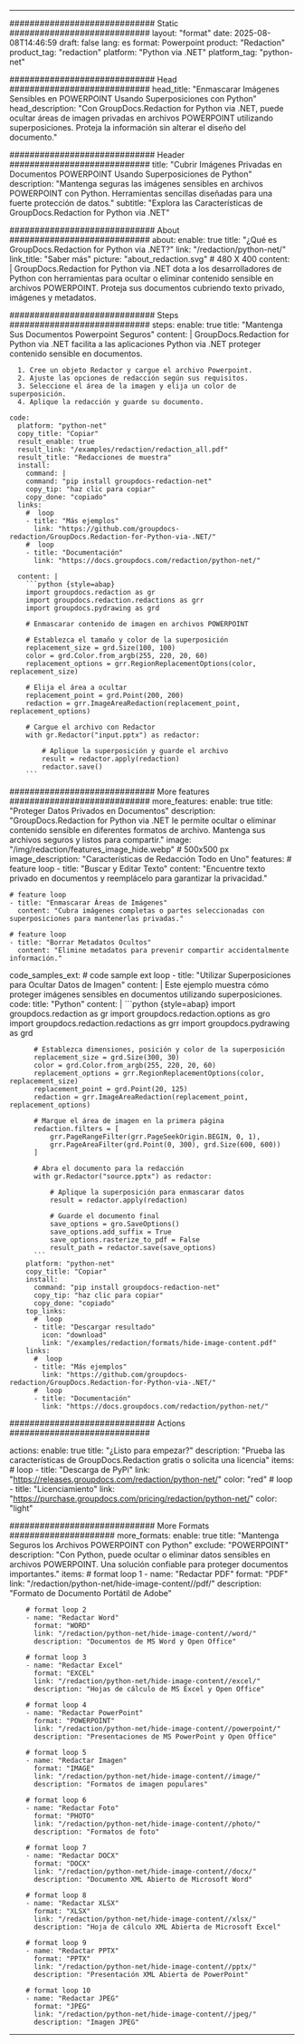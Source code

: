 
---
############################# Static ############################
layout: "format"
date:  2025-08-08T14:46:59
draft: false
lang: es
format: Powerpoint
product: "Redaction"
product_tag: "redaction"
platform: "Python via .NET"
platform_tag: "python-net"

############################# Head ############################
head_title: "Enmascarar Imágenes Sensibles en POWERPOINT Usando Superposiciones con Python"
head_description: "Con GroupDocs.Redaction for Python via .NET, puede ocultar áreas de imagen privadas en archivos POWERPOINT utilizando superposiciones. Proteja la información sin alterar el diseño del documento."

############################# Header ############################
title: "Cubrir Imágenes Privadas en Documentos POWERPOINT Usando Superposiciones de Python" 
description: "Mantenga seguras las imágenes sensibles en archivos POWERPOINT con Python. Herramientas sencillas diseñadas para una fuerte protección de datos."
subtitle: "Explora las Características de GroupDocs.Redaction for Python via .NET" 

############################# About ############################
about:
    enable: true
    title: "¿Qué es GroupDocs.Redaction for Python via .NET?"
    link: "/redaction/python-net/"
    link_title: "Saber más"
    picture: "about_redaction.svg" # 480 X 400
    content: |
       GroupDocs.Redaction for Python via .NET dota a los desarrolladores de Python con herramientas para ocultar o eliminar contenido sensible en archivos POWERPOINT. Proteja sus documentos cubriendo texto privado, imágenes y metadatos.

############################# Steps ############################
steps:
    enable: true
    title: "Mantenga Sus Documentos Powerpoint Seguros"
    content: |
      GroupDocs.Redaction for Python via .NET facilita a las aplicaciones Python via .NET proteger contenido sensible en documentos.
      
      1. Cree un objeto Redactor y cargue el archivo Powerpoint.
      2. Ajuste las opciones de redacción según sus requisitos.
      3. Seleccione el área de la imagen y elija un color de superposición.
      4. Aplique la redacción y guarde su documento.
   
    code:
      platform: "python-net"
      copy_title: "Copiar"
      result_enable: true
      result_link: "/examples/redaction/redaction_all.pdf"
      result_title: "Redacciones de muestra"
      install:
        command: |
        command: "pip install groupdocs-redaction-net"
        copy_tip: "haz clic para copiar"
        copy_done: "copiado"
      links:
        #  loop
        - title: "Más ejemplos"
          link: "https://github.com/groupdocs-redaction/GroupDocs.Redaction-for-Python-via-.NET/"
        #  loop
        - title: "Documentación"
          link: "https://docs.groupdocs.com/redaction/python-net/"
          
      content: |
        ```python {style=abap}
        import groupdocs.redaction as gr
        import groupdocs.redaction.redactions as grr
        import groupdocs.pydrawing as grd

        # Enmascarar contenido de imagen en archivos POWERPOINT

        # Establezca el tamaño y color de la superposición
        replacement_size = grd.Size(100, 100)
        color = grd.Color.from_argb(255, 220, 20, 60)
        replacement_options = grr.RegionReplacementOptions(color, replacement_size)

        # Elija el área a ocultar
        replacement_point = grd.Point(200, 200)
        redaction = grr.ImageAreaRedaction(replacement_point, replacement_options)
                
        # Cargue el archivo con Redactor
        with gr.Redactor("input.pptx") as redactor:

            # Aplique la superposición y guarde el archivo
            result = redactor.apply(redaction)
            redactor.save()
        ```            


############################# More features ############################
more_features:
  enable: true
  title: "Proteger Datos Privados en Documentos"
  description: "GroupDocs.Redaction for Python via .NET le permite ocultar o eliminar contenido sensible en diferentes formatos de archivo. Mantenga sus archivos seguros y listos para compartir."
  image: "/img/redaction/features_image_hide.webp" # 500x500 px
  image_description: "Características de Redacción Todo en Uno"
  features:
    # feature loop
    - title: "Buscar y Editar Texto"
      content: "Encuentre texto privado en documentos y reemplácelo para garantizar la privacidad."

    # feature loop
    - title: "Enmascarar Áreas de Imágenes"
      content: "Cubra imágenes completas o partes seleccionadas con superposiciones para mantenerlas privadas."

    # feature loop
    - title: "Borrar Metadatos Ocultos"
      content: "Elimine metadatos para prevenir compartir accidentalmente información."
      
  code_samples_ext:
    # code sample ext loop
    - title: "Utilizar Superposiciones para Ocultar Datos de Imagen"
      content: |
        Este ejemplo muestra cómo proteger imágenes sensibles en documentos utilizando superposiciones.
      code:
        title: "Python"
        content: |
          ```python {style=abap}
          import groupdocs.redaction as gr
          import groupdocs.redaction.options as gro
          import groupdocs.redaction.redactions as grr
          import groupdocs.pydrawing as grd

          # Establezca dimensiones, posición y color de la superposición
          replacement_size = grd.Size(300, 30)
          color = grd.Color.from_argb(255, 220, 20, 60)
          replacement_options = grr.RegionReplacementOptions(color, replacement_size)
          replacement_point = grd.Point(20, 125)
          redaction = grr.ImageAreaRedaction(replacement_point, replacement_options)

          # Marque el área de imagen en la primera página
          redaction.filters = [
              grr.PageRangeFilter(grr.PageSeekOrigin.BEGIN, 0, 1),
              grr.PageAreaFilter(grd.Point(0, 300), grd.Size(600, 600))
          ]

          # Abra el documento para la redacción
          with gr.Redactor("source.pptx") as redactor:

              # Aplique la superposición para enmascarar datos
              result = redactor.apply(redaction)

              # Guarde el documento final
              save_options = gro.SaveOptions()
              save_options.add_suffix = True
              save_options.rasterize_to_pdf = False
              result_path = redactor.save(save_options)
          ```
        platform: "python-net"
        copy_title: "Copiar"
        install:
          command: "pip install groupdocs-redaction-net"
          copy_tip: "haz clic para copiar"
          copy_done: "copiado"
        top_links:
          #  loop
          - title: "Descargar resultado"
            icon: "download"
            link: "/examples/redaction/formats/hide-image-content.pdf"
        links:
          #  loop
          - title: "Más ejemplos"
            link: "https://github.com/groupdocs-redaction/GroupDocs.Redaction-for-Python-via-.NET/"
          #  loop
          - title: "Documentación"
            link: "https://docs.groupdocs.com/redaction/python-net/"


############################# Actions ############################

actions:
  enable: true
  title: "¿Listo para empezar?"
  description: "Prueba las características de GroupDocs.Redaction gratis o solicita una licencia"
  items:
    #  loop
    - title: "Descarga de PyPi"
      link: "https://releases.groupdocs.com/redaction/python-net/"
      color: "red"
        #  loop
    - title: "Licenciamiento"
      link: "https://purchase.groupdocs.com/pricing/redaction/python-net/"
      color: "light"


############################# More Formats #####################
more_formats:
    enable: true
    title: "Mantenga Seguros los Archivos POWERPOINT con Python"
    exclude: "POWERPOINT"
    description: "Con Python, puede ocultar o eliminar datos sensibles en archivos POWERPOINT. Una solución confiable para proteger documentos importantes."
    items: 
        # format loop 1
        - name: "Redactar PDF"
          format: "PDF"
          link: "/redaction/python-net/hide-image-content//pdf/"
          description: "Formato de Documento Portátil de Adobe"

        # format loop 2
        - name: "Redactar Word"
          format: "WORD"
          link: "/redaction/python-net/hide-image-content//word/"
          description: "Documentos de MS Word y Open Office"
          
        # format loop 3
        - name: "Redactar Excel"
          format: "EXCEL"
          link: "/redaction/python-net/hide-image-content//excel/"
          description: "Hojas de cálculo de MS Excel y Open Office"

        # format loop 4
        - name: "Redactar PowerPoint"
          format: "POWERPOINT"
          link: "/redaction/python-net/hide-image-content//powerpoint/"
          description: "Presentaciones de MS PowerPoint y Open Office"

        # format loop 5
        - name: "Redactar Imagen"
          format: "IMAGE"
          link: "/redaction/python-net/hide-image-content//image/"
          description: "Formatos de imagen populares"

        # format loop 6
        - name: "Redactar Foto"
          format: "PHOTO"
          link: "/redaction/python-net/hide-image-content//photo/"
          description: "Formatos de foto"

        # format loop 7
        - name: "Redactar DOCX"
          format: "DOCX"
          link: "/redaction/python-net/hide-image-content//docx/"
          description: "Documento XML Abierto de Microsoft Word"
          
        # format loop 8
        - name: "Redactar XLSX"
          format: "XLSX"
          link: "/redaction/python-net/hide-image-content//xlsx/"
          description: "Hoja de cálculo XML Abierta de Microsoft Excel"
          
        # format loop 9
        - name: "Redactar PPTX"
          format: "PPTX"
          link: "/redaction/python-net/hide-image-content//pptx/"
          description: "Presentación XML Abierta de PowerPoint"

        # format loop 10
        - name: "Redactar JPEG"
          format: "JPEG"
          link: "/redaction/python-net/hide-image-content//jpeg/"
          description: "Imagen JPEG"


---